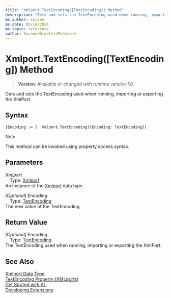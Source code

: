 ```yaml
---
title: "Xmlport.TextEncoding([TextEncoding]) Method"
description: "Gets and sets the TextEncoding used when running, importing or exporting the XmlPort."
ms.author: solsen
ms.date: 05/14/2024
ms.topic: reference
author: SusanneWindfeldPedersen
---
```

[//]: # (START>DO_NOT_EDIT)
[//]: # (IMPORTANT:Do not edit any of the content between here and the END>DO_NOT_EDIT.)
[//]: # (Any modifications should be made in the .xml files in the ModernDev repo.)
# Xmlport.TextEncoding([TextEncoding]) Method
> **Version**: _Available or changed with runtime version 1.0._

Gets and sets the TextEncoding used when running, importing or exporting the XmlPort.


## Syntax
```AL
[Encoding := ]  Xmlport.TextEncoding([Encoding: TextEncoding])
```
> [!NOTE]
> This method can be invoked using property access syntax.
## Parameters
*Xmlport*  
&emsp;Type: [Xmlport](xmlport-data-type.md)  
An instance of the [Xmlport](xmlport-data-type.md) data type.  

*[Optional] Encoding*  
&emsp;Type: [TextEncoding](../textencoding/textencoding-option.md)  
The new value of the TextEncoding.  


## Return Value
*[Optional] Encoding*  
&emsp;Type: [TextEncoding](../textencoding/textencoding-option.md)  
The TextEncoding used when running, importing or exporting the XmlPort.


[//]: # (IMPORTANT: END>DO_NOT_EDIT)
## See Also
[Xmlport Data Type](xmlport-data-type.md)  
[TextEncoding Property \(XMLports\)](../../properties/devenv-textencoding-property.md)  
[Get Started with AL](../../devenv-get-started.md)  
[Developing Extensions](../../devenv-dev-overview.md)